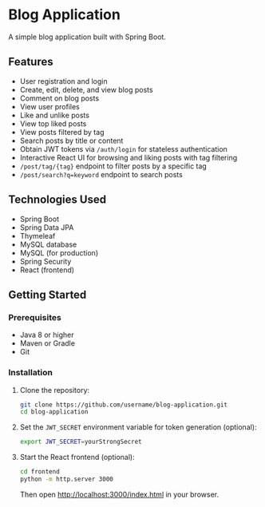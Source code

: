 # Blog Application

A simple blog application built with Spring Boot.

## Features

- User registration and login
- Create, edit, delete, and view blog posts
- Comment on blog posts
- View user profiles
- Like and unlike posts
- View top liked posts
- View posts filtered by tag
- Search posts by title or content
- Obtain JWT tokens via `/auth/login` for stateless authentication
- Interactive React UI for browsing and liking posts with tag filtering
- `/post/tag/{tag}` endpoint to filter posts by a specific tag
- `/post/search?q=keyword` endpoint to search posts

## Technologies Used

- Spring Boot
- Spring Data JPA
- Thymeleaf
- MySQL database
- MySQL (for production)
- Spring Security
- React (frontend)

## Getting Started

### Prerequisites

- Java 8 or higher
- Maven or Gradle
- Git

### Installation

1. Clone the repository:
   ```sh
   git clone https://github.com/username/blog-application.git
   cd blog-application
   ```

2. Set the `JWT_SECRET` environment variable for token generation (optional):
   ```sh
   export JWT_SECRET=yourStrongSecret
   ```

3. Start the React frontend (optional):
   ```sh
   cd frontend
   python -m http.server 3000
   ```
   Then open [http://localhost:3000/index.html](http://localhost:3000/index.html) in your browser.
